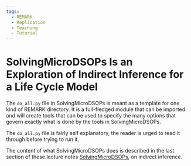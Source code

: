 ```yaml
---
tags:
  - REMARK
  - Replication
  - Teaching
  - Tutorial
---
```

# SolvingMicroDSOPs Is an Exploration of Indirect Inference for a Life Cycle Model

The `do_all.py` file in SolvingMicroDSOPs is meant as a template for one kind of REMARK directory. It is a full-fledged module that can be imported and will create tools that can be used to specify the many options that govern exactly what is done by the tools in SolvingMicroDSOPs.

The `do_all.py` file is fairly self explanatory, the reader is urged to read it through before trying to run it. 

The content of what SolvingMicroDSOPs does is described in the last section of these lecture notes [SolvingMicroDSOPs](http://econ.jhu.edu/people/ccarroll/SolvingMicroDSOPs), on indirect inference.


